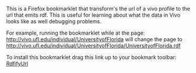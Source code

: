 This is a Firefox bookmarklet that transform's the url of a vivo profile to the url that emits rdf. This is useful for learning about what the data in Vivo looks like as well debugging problems.

For example, running the bookmarklet while at the page: http://vivo.ufl.edu/individual/UniversityofFlorida will change the page to http://vivo.ufl.edu/individual/UniversityofFlorida/UniversityofFlorida.rdf

To install this bookmarklet drag this link up to your bookmark toolbar: 
<a href="javascript:loc=location.href;re=/(display|individual)\/(.+)/;location='http://'+location.host+'/individual/'+loc.match(re)[2]+'/'+loc.match(re)[2]+'.rdf'">RdfifyUrl</a>
